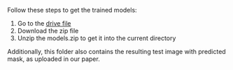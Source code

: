 Follow these steps to get the trained models:

1) Go to the [drive file](https://drive.google.com/file/d/1_dU3Xvbf-2u1dBJCW2dT2INJLNcCgYLi/view?usp=sharing)
2) Download the zip file
3) Unzip the models.zip to get it into the current directory


Additionally, this folder also contains the resulting test image with predicted mask, as uploaded in our paper.
